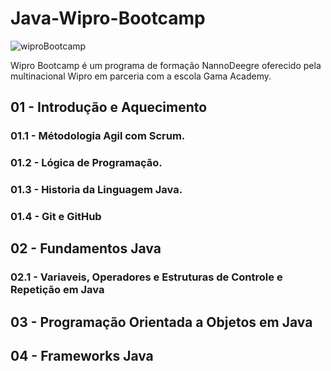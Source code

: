 # Java-Wipro-Bootcamp

![wiproBootcamp](https://user-images.githubusercontent.com/10172471/161183714-e9718b88-2da6-4907-82d8-21c5c2e36748.png)

Wipro Bootcamp é um programa de formação NannoDeegre oferecido pela multinacional Wipro em parceria com a escola Gama Academy.

## 01 - Introdução e Aquecimento
### 01.1 - Métodologia Agil com Scrum.
### 01.2 - Lógica de Programação.
### 01.3 - Historia da Linguagem Java.
### 01.4 - Git e GitHub

## 02 - Fundamentos Java
### 02.1 - Variaveis, Operadores e Estruturas de Controle e Repetição em Java

## 03 - Programação Orientada a Objetos em Java

## 04 - Frameworks Java

#

